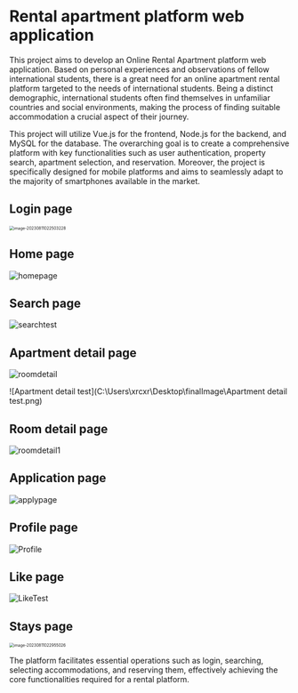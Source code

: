 # Rental apartment platform web application

This project aims to develop an Online Rental Apartment platform web application. Based on personal experiences and observations of fellow international students, there is a great need for an online apartment rental platform targeted to the needs of international students. Being a distinct demographic, international students often find themselves in unfamiliar countries and social environments, making the process of finding suitable accommodation a crucial aspect of their journey.

This project will utilize Vue.js for the frontend, Node.js for the backend, and MySQL for the database. The overarching goal is to create a comprehensive platform with key functionalities such as user authentication, property search, apartment selection, and reservation. Moreover, the project is specifically designed for mobile platforms and aims to seamlessly adapt to the majority of smartphones available in the market.

## Login page

<img src="C:\Users\xrcxr\AppData\Roaming\Typora\typora-user-images\image-20230811022503228.png" alt="image-20230811022503228" style="zoom:50%;" />

## Home page

![homepage](C:\Users\xrcxr\Desktop\finalImage\homepage.png)

## Search page

![searchtest](C:\Users\xrcxr\Desktop\finalImage\searchtest.png)

## Apartment detail page

![roomdetail](C:\Users\xrcxr\Desktop\finalImage\roomdetail.png)

![Apartment detail test](C:\Users\xrcxr\Desktop\finalImage\Apartment detail test.png)

## Room detail page

![roomdetail1](C:\Users\xrcxr\Desktop\finalImage\roomdetail1.png)

## Application page

![applypage](C:\Users\xrcxr\Desktop\finalImage\applypage.png)

## Profile page

![Profile](C:\Users\xrcxr\Desktop\finalImage\Profile.png)

## Like page

![LikeTest](C:\Users\xrcxr\Desktop\finalImage\LikeTest.png)

## Stays page

<img src="C:\Users\xrcxr\AppData\Roaming\Typora\typora-user-images\image-20230811022955026.png" alt="image-20230811022955026" style="zoom:50%;" />

The platform facilitates essential operations such as login, searching, selecting accommodations, and reserving them, effectively achieving the core functionalities required for a rental platform.
